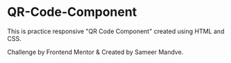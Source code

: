 # QR-Code-Component
This is practice responsive "QR Code Component" created using HTML and CSS.

Challenge by Frontend Mentor & Created by Sameer Mandve.
